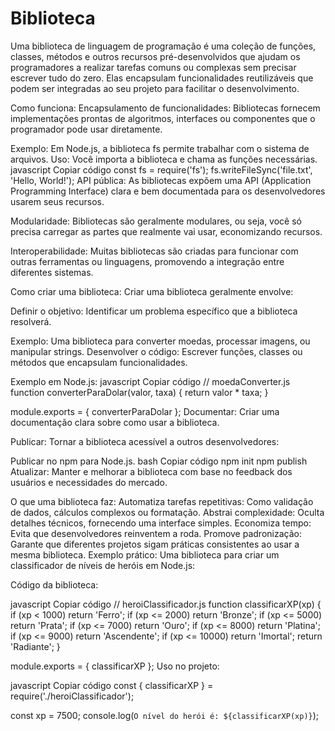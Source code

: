 # Biblioteca
 Uma biblioteca de linguagem de programação é uma coleção de funções, classes, métodos e outros recursos pré-desenvolvidos que ajudam os programadores a realizar tarefas comuns ou complexas sem precisar escrever tudo do zero. Elas encapsulam funcionalidades reutilizáveis que podem ser integradas ao seu projeto para facilitar o desenvolvimento.


Como funciona:
Encapsulamento de funcionalidades: Bibliotecas fornecem implementações prontas de algoritmos, interfaces ou componentes que o programador pode usar diretamente.

Exemplo: Em Node.js, a biblioteca fs permite trabalhar com o sistema de arquivos.
Uso: Você importa a biblioteca e chama as funções necessárias.
javascript
Copiar código
const fs = require('fs');
fs.writeFileSync('file.txt', 'Hello, World!');
API pública: As bibliotecas expõem uma API (Application Programming Interface) clara e bem documentada para os desenvolvedores usarem seus recursos.

Modularidade: Bibliotecas são geralmente modulares, ou seja, você só precisa carregar as partes que realmente vai usar, economizando recursos.

Interoperabilidade: Muitas bibliotecas são criadas para funcionar com outras ferramentas ou linguagens, promovendo a integração entre diferentes sistemas.

Como criar uma biblioteca:
Criar uma biblioteca geralmente envolve:

Definir o objetivo: Identificar um problema específico que a biblioteca resolverá.

Exemplo: Uma biblioteca para converter moedas, processar imagens, ou manipular strings.
Desenvolver o código: Escrever funções, classes ou métodos que encapsulam funcionalidades.

Exemplo em Node.js:
javascript
Copiar código
// moedaConverter.js
function converterParaDolar(valor, taxa) {
    return valor * taxa;
}

module.exports = { converterParaDolar };
Documentar: Criar uma documentação clara sobre como usar a biblioteca.

Publicar: Tornar a biblioteca acessível a outros desenvolvedores:

Publicar no npm para Node.js.
bash
Copiar código
npm init
npm publish
Atualizar: Manter e melhorar a biblioteca com base no feedback dos usuários e necessidades do mercado.

O que uma biblioteca faz:
Automatiza tarefas repetitivas: Como validação de dados, cálculos complexos ou formatação.
Abstrai complexidade: Oculta detalhes técnicos, fornecendo uma interface simples.
Economiza tempo: Evita que desenvolvedores reinventem a roda.
Promove padronização: Garante que diferentes projetos sigam práticas consistentes ao usar a mesma biblioteca.
Exemplo prático:
Uma biblioteca para criar um classificador de níveis de heróis em Node.js:

Código da biblioteca:

javascript
Copiar código
// heroiClassificador.js
function classificarXP(xp) {
    if (xp < 1000) return 'Ferro';
    if (xp <= 2000) return 'Bronze';
    if (xp <= 5000) return 'Prata';
    if (xp <= 7000) return 'Ouro';
    if (xp <= 8000) return 'Platina';
    if (xp <= 9000) return 'Ascendente';
    if (xp <= 10000) return 'Imortal';
    return 'Radiante';
}

module.exports = { classificarXP };
Uso no projeto:

javascript
Copiar código
const { classificarXP } = require('./heroiClassificador');

const xp = 7500;
console.log(`O nível do herói é: ${classificarXP(xp)}`);
